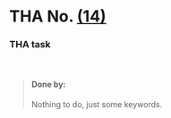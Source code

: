 # THA No.  [(14)](https://drive.google.com/drive/folders/1yDkdzkxUSPz2t2f-38GsqaRuF8dwNo9K)

### THA task

<br>

> #### Done by:
>Nothing to do, just some keywords.
